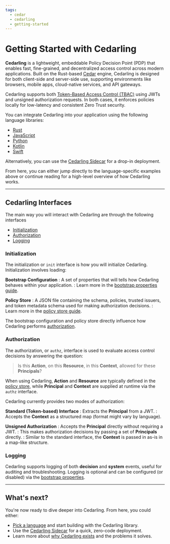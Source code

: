 ```yaml
---
tags:
  - cedar
  - cedarling
  - getting-started
---
```


# Getting Started with Cedarling

**Cedarling** is a lightweight, embeddable Policy Decision Point (PDP) that enables fast, fine-grained, and decentralized access control across modern applications. Built on the Rust-based [Cedar](https://cedarpolicy.com/) engine, Cedarling is designed for both client-side and server-side use, supporting environments like browsers, mobile apps, cloud-native services, and API gateways.

Cedarling supports both [Token-Based Access Control (TBAC)](./cedarling-overview.md#token-based-access-control-tbac) using JWTs and unsigned authorization requests. In both cases, it enforces policies locally for low-latency and consistent Zero Trust security.

You can integrate Cedarling into your application using the following language libraries:

- [Rust](./getting-started/rust.md)
- [JavaScript](./getting-started/javascript.md)
- [Python](./getting-started/python.md)
- [Kotlin](./getting-started/kotlin.md)
- [Swift](./getting-started/swift.md)

Alternatively, you can use the [Cedarling Sidecar](./cedarling-overview.md) for a drop-in deployment.

From here, you can either jump directly to the language-specific examples above or continue reading for a high-level overview of how Cedarling works.

---

## Cedarling Interfaces

The main way you will interact with Cedarling are through the following interfaces

- [Initialization](#initialization)
- [Authorization](#authorization)
- [Logging](#logging)

### Initialization

The initialization or `init` interface is how you will initialize Cedarling. Initialization involves loading:

**Bootstrap Configuration**
: A set of properties that will tells how Cedarling behaves within your application.
: Learn more in the [bootstrap properties guide](./cedarling-properties.md).

**Policy Store**
: A JSON file containing the schema, policies, trusted issuers, and token metadata schema used for making authorization decisions.
: Learn more in the [policy store guide](./cedarling-policy-store.md).

The bootstrap configuration and policy store directly influence how Cedarling performs [authorization](#authorization).


### Authorization

The authorization, or `authz`, interface is used to evaluate access control decisions by answering the question:

> Is this **Action**, on this **Resource**, in this **Context**, allowed for these **Principals**?

When using Cedarling, **Action** and **Resource** are typically defined in the [policy store](./cedarling-policy-store.md), while **Principal** and **Context** are supplied at runtime via the `authz` interface.

Cedarling currently provides two modes of authorization:

**Standard (Token-based) Interface**
: Extracts the **Principal** from a JWT.
: Accepts the **Context** as a structured map (format might vary by language).

**Unsigned Authorization**
: Accepts the **Principal** directly without requiring a JWT.
: This makes authorization decisions by passing a set of **Principals** directly.
: Similar to the standard interface, the **Context** is passed in as-is in a map-like structure.

### Logging

Cedarling supports logging of both **decision** and **system** events, useful for auditing and troubleshooting. Logging is optional and can be configured (or disabled) via the [bootstrap properties](./cedarling-properties.md).

---

## What's next?

You're now ready to dive deeper into Cedarling. From here, you could either:

- [Pick a language](#getting-started-with-cedarling) and start building with the Cedarling library.
- Use the [Cedarling Sidecar](./cedarling-overview.md) for a quick, zero-code deployment.
- Learn more about [why Cedarling exists](./cedarling-overview.md) and the problems it solves.
